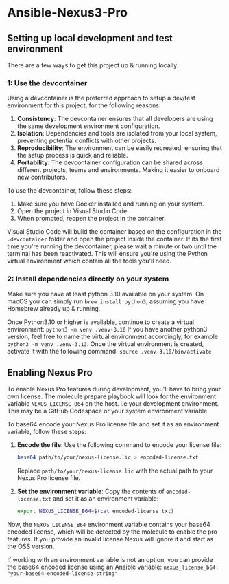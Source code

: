 # Ansible-Nexus3-Pro

## Setting up local development and test environment
There are a few ways to get this project up & running locally.

### 1: Use the devcontainer
Using a devcontainer is the preferred approach to setup a dev/test environment for this project, for the following reasons:

1. **Consistency**: The devcontainer ensures that all developers are using the same development environment configuration.
2. **Isolation**: Dependencies and tools are isolated from your local system, preventing potential conflicts with other projects.
3. **Reproducibility**: The environment can be easily recreated, ensuring that the setup process is quick and reliable.
4. **Portability**: The devcontainer configuration can be shared across different projects, teams and environments. Making it easier to onboard new contributors.

To use the devcontainer, follow these steps:

1. Make sure you have Docker installed and running on your system.
2. Open the project in Visual Studio Code.
3. When prompted, reopen the project in the container.

Visual Studio Code will build the container based on the configuration in the `.devcontainer` folder and open the project inside the container.
If its the first time you're running the devcontainer, please wait a minute or two until the terminal has been reactivated. This will ensure you're using the Python virtual environment which contain all the tools you'll need.

### 2: Install dependencies directly on your system
Make sure you have at least python 3.10 available on your system.
On macOS you can simply run `brew install python3`, assuming you have Homebrew already up & running.

Once Python3.10 or higher is available, continue to create a virtual environment:
`python3 -m venv .venv-3.10`
If you have another python3 version, feel free to name the virtual environment accordingly, for example `python3 -m venv .venv-3.13`.
Once the virtual environment is created, activate it with the following command:
`source .venv-3.10/bin/activate`

## Enabling Nexus Pro

To enable Nexus Pro features during development, you'll have to bring your own license.
The molecule prepare playbook will look for the environment variable `NEXUS_LICENSE_B64` on the host. i.e your development environment. This may be a GitHub Codespace or your system environment variable.

To base64 encode your Nexus Pro license file and set it as an environment variable, follow these steps:

1. **Encode the file**: Use the following command to encode your license file:
    ```sh
    base64 path/to/your/nexus-license.lic > encoded-license.txt
    ```
    Replace `path/to/your/nexus-license.lic` with the actual path to your Nexus Pro license file.

2. **Set the environment variable**: Copy the contents of `encoded-license.txt` and set it as an environment variable:
    ```sh
    export NEXUS_LICENSE_B64=$(cat encoded-license.txt)
    ```

Now, the `NEXUS_LICENSE_B64` environment variable contains your base64 encoded license, which will be detected by the molecule to enable the pro features.
If you provide an invalid license Nexus will ignore it and start as the OSS version.

If working with an environment variable is not an option, you can provide the base64 encoded license using an Ansible variable: `nexus_license_b64: "your-base64-encoded-license-string"`
